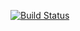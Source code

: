 [![Build Status](https://app.travis-ci.com/MishailEx/job4j_pooh.svg?branch=main)](https://app.travis-ci.com/MishailEx/job4j_pooh)
